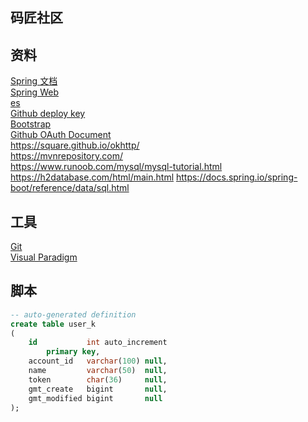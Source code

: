 ## 码匠社区
## 资料
[Spring 文档](https://spring.io/guides)  
[Spring Web](https://spring.io/guides/gs/serving-web-content/)  
[es](https://elasticsearch.cn/explore)  
[Github deploy key](https://developer.github.com/v3/guides/managing-deploy-keys/#deploy-keys)  
[Bootstrap](https://v3.bootcss.com/getting-started/)    
[Github OAuth Document](https://docs.github.com/en/apps/oauth-apps/building-oauth-apps/creating-an-oauth-app)    
https://square.github.io/okhttp/  
https://mvnrepository.com/  
https://www.runoob.com/mysql/mysql-tutorial.html   
https://h2database.com/html/main.html
https://docs.spring.io/spring-boot/reference/data/sql.html
## 工具 
[Git](https://git-scm.com/download)  
[Visual Paradigm](https://www.visual-paradigm.com)
## 脚本
```sql
-- auto-generated definition
create table user_k
(
    id           int auto_increment
        primary key,
    account_id   varchar(100) null,
    name         varchar(50)  null,
    token        char(36)     null,
    gmt_create   bigint       null,
    gmt_modified bigint       null
);


```
